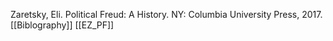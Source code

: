 Zaretsky, Eli. Political Freud: A History. NY: Columbia University Press, 2017. [[Biblography]] [[EZ_PF]]
